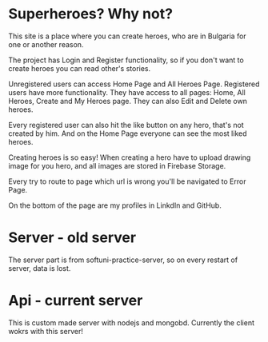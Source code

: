 # Superheroes? Why not?

This site is a place where you can create heroes, who are in Bulgaria for one or another reason.

The project has Login and Register functionality, so if you don't want to create heroes you can read other's stories.

Unregistered users can access Home Page and All Heroes Page.
Registered users have more functionality. They have access to all pages: Home, All Heroes, Create and My Heroes page. They can also Edit and Delete own heroes.

Every registered user can also hit the like button on any hero, that's not created by him. And on the Home Page everyone can see the most liked heroes.

Creating heroes is so easy! When creating a hero have to upload drawing image for you hero, and all images are stored in Firebase Storage.

Every try to route to page which url is wrong you'll be navigated to Error Page.

On the bottom of the page are my profiles in LinkdIn and GitHub.

# Server - old server
The server part is from softuni-practice-server, so on every restart of server, data is lost.

# Api - current server
This is custom made server with nodejs and mongobd. Currently the client wokrs with this server!
